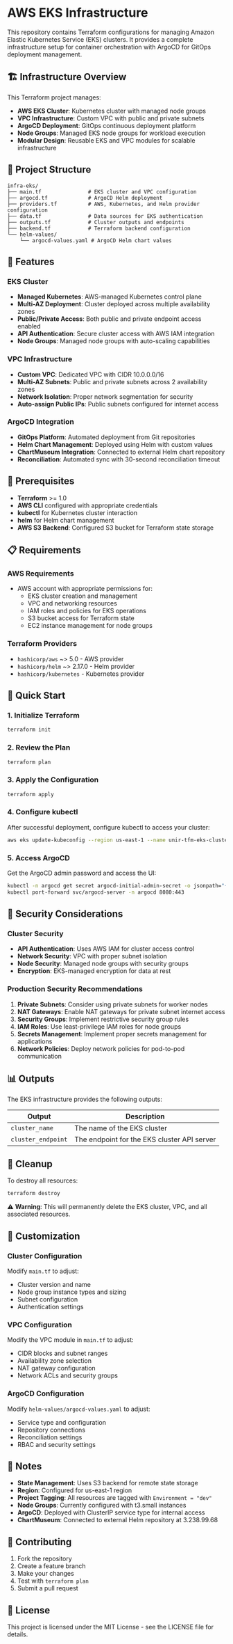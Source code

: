 # AWS EKS Infrastructure

This repository contains Terraform configurations for managing Amazon Elastic Kubernetes Service (EKS) clusters. It provides a complete infrastructure setup for container orchestration with ArgoCD for GitOps deployment management.

## 🏗️ Infrastructure Overview

This Terraform project manages:

- **AWS EKS Cluster**: Kubernetes cluster with managed node groups
- **VPC Infrastructure**: Custom VPC with public and private subnets
- **ArgoCD Deployment**: GitOps continuous deployment platform
- **Node Groups**: Managed EKS node groups for workload execution
- **Modular Design**: Reusable EKS and VPC modules for scalable infrastructure

## 📁 Project Structure

```
infra-eks/
├── main.tf               # EKS cluster and VPC configuration
├── argocd.tf             # ArgoCD Helm deployment
├── providers.tf          # AWS, Kubernetes, and Helm provider configuration
├── data.tf               # Data sources for EKS authentication
├── outputs.tf            # Cluster outputs and endpoints
├── backend.tf            # Terraform backend configuration
└── helm-values/
    └── argocd-values.yaml # ArgoCD Helm chart values
```

## 🚀 Features

### EKS Cluster
- **Managed Kubernetes**: AWS-managed Kubernetes control plane
- **Multi-AZ Deployment**: Cluster deployed across multiple availability zones
- **Public/Private Access**: Both public and private endpoint access enabled
- **API Authentication**: Secure cluster access with AWS IAM integration
- **Node Groups**: Managed node groups with auto-scaling capabilities

### VPC Infrastructure
- **Custom VPC**: Dedicated VPC with CIDR 10.0.0.0/16
- **Multi-AZ Subnets**: Public and private subnets across 2 availability zones
- **Network Isolation**: Proper network segmentation for security
- **Auto-assign Public IPs**: Public subnets configured for internet access

### ArgoCD Integration
- **GitOps Platform**: Automated deployment from Git repositories
- **Helm Chart Management**: Deployed using Helm with custom values
- **ChartMuseum Integration**: Connected to external Helm chart repository
- **Reconciliation**: Automated sync with 30-second reconciliation timeout

## 🔧 Prerequisites

- **Terraform** >= 1.0
- **AWS CLI** configured with appropriate credentials
- **kubectl** for Kubernetes cluster interaction
- **helm** for Helm chart management
- **AWS S3 Backend**: Configured S3 bucket for Terraform state storage

## 📋 Requirements

### AWS Requirements
- AWS account with appropriate permissions for:
  - EKS cluster creation and management
  - VPC and networking resources
  - IAM roles and policies for EKS operations
  - S3 bucket access for Terraform state
  - EC2 instance management for node groups

### Terraform Providers
- `hashicorp/aws` ~> 5.0 - AWS provider
- `hashicorp/helm` ~> 2.17.0 - Helm provider
- `hashicorp/kubernetes` - Kubernetes provider

## 🚀 Quick Start

### 1. Initialize Terraform
```bash
terraform init
```

### 2. Review the Plan
```bash
terraform plan
```

### 3. Apply the Configuration
```bash
terraform apply
```

### 4. Configure kubectl
After successful deployment, configure kubectl to access your cluster:
```bash
aws eks update-kubeconfig --region us-east-1 --name unir-tfm-eks-cluster
```

### 5. Access ArgoCD
Get the ArgoCD admin password and access the UI:
```bash
kubectl -n argocd get secret argocd-initial-admin-secret -o jsonpath="{.data.password}" | base64 -d
kubectl port-forward svc/argocd-server -n argocd 8080:443
```

## 🔐 Security Considerations

### Cluster Security
- **API Authentication**: Uses AWS IAM for cluster access control
- **Network Security**: VPC with proper subnet isolation
- **Node Security**: Managed node groups with security groups
- **Encryption**: EKS-managed encryption for data at rest

### Production Security Recommendations

1. **Private Subnets**: Consider using private subnets for worker nodes
2. **NAT Gateways**: Enable NAT gateways for private subnet internet access
3. **Security Groups**: Implement restrictive security group rules
4. **IAM Roles**: Use least-privilege IAM roles for node groups
5. **Secrets Management**: Implement proper secrets management for applications
6. **Network Policies**: Deploy network policies for pod-to-pod communication

## 📊 Outputs

The EKS infrastructure provides the following outputs:

| Output | Description |
|--------|-------------|
| `cluster_name` | The name of the EKS cluster |
| `cluster_endpoint` | The endpoint for the EKS cluster API server |

## 🧹 Cleanup

To destroy all resources:
```bash
terraform destroy
```

⚠️ **Warning**: This will permanently delete the EKS cluster, VPC, and all associated resources.

## 🔧 Customization

### Cluster Configuration
Modify `main.tf` to adjust:
- Cluster version and name
- Node group instance types and sizing
- Subnet configuration
- Authentication settings

### VPC Configuration
Modify the VPC module in `main.tf` to adjust:
- CIDR blocks and subnet ranges
- Availability zone selection
- NAT gateway configuration
- Network ACLs and security groups

### ArgoCD Configuration
Modify `helm-values/argocd-values.yaml` to adjust:
- Service type and configuration
- Repository connections
- Reconciliation settings
- RBAC and security settings

## 📝 Notes

- **State Management**: Uses S3 backend for remote state storage
- **Region**: Configured for us-east-1 region
- **Project Tagging**: All resources are tagged with `Environment = "dev"`
- **Node Groups**: Currently configured with t3.small instances
- **ArgoCD**: Deployed with ClusterIP service type for internal access
- **ChartMuseum**: Connected to external Helm repository at 3.238.99.68

## 🤝 Contributing

1. Fork the repository
2. Create a feature branch
3. Make your changes
4. Test with `terraform plan`
5. Submit a pull request

## 📄 License

This project is licensed under the MIT License - see the LICENSE file for details.
